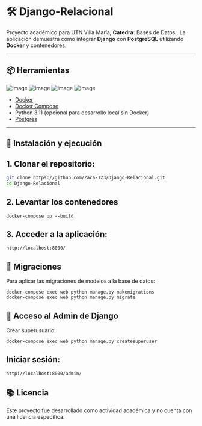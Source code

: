 # 🛠️ Django-Relacional

Proyecto académico para UTN Villa María, **Catedra:** Bases de Datos . La aplicación demuestra cómo integrar **Django** con **PostgreSQL** utilizando **Docker** y contenedores.

---

## 📦 Herramientas
![image](https://github.com/user-attachments/assets/d485ae1e-0578-473b-b1d0-ad802a34afae) ![image](https://github.com/user-attachments/assets/b8ea8f51-76de-45df-b77e-c0bb9240e344) ![image](https://github.com/user-attachments/assets/32cdc11d-b8f3-406a-aeea-e0878ed25221) ![image](https://github.com/user-attachments/assets/13483d2b-b516-423c-b29e-7a0c36816823)




- [Docker](https://www.docker.com/)
- [Docker Compose](https://docs.docker.com/compose/)
- Python 3.11 (opcional para desarrollo local sin Docker)
- [Postgres](https://www.postgresql.org/download/)

---

## 🚀 Instalación y ejecución

## 1. Clonar el repositorio:

```bash
git clone https://github.com/Zaca-123/Django-Relacional.git
cd Django-Relacional
````

## 2. Levantar los contenedores
````
docker-compose up --build
````

## 3. Acceder a la aplicación:

````
http://localhost:8000/
````

## 🧪 Migraciones
Para aplicar las migraciones de modelos a la base de datos:

````
docker-compose exec web python manage.py makemigrations
docker-compose exec web python manage.py migrate
````
## 👤 Acceso al Admin de Django
Crear superusuario:

````
docker-compose exec web python manage.py createsuperuser
````
## Iniciar sesión:
````
http://localhost:8000/admin/
````


## 📚 Licencia
Este proyecto fue desarrollado como actividad académica y no cuenta con una licencia específica.
